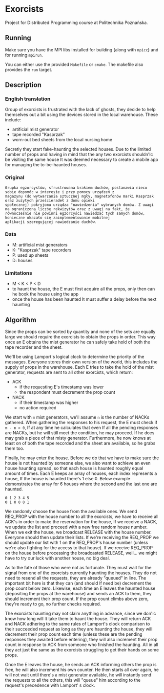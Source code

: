 # Exorcists

Project for Distributed Programming course at Politechnika Poznańska.

## Running

Make sure you have the MPI libs installed for building (along with `mpicc`) and for running `mpirun`.

You can either use the provided `Makefile` or `cmake`. The makefile also provides the `run` target.

## Description

### English translation

Group of exorcists is frustrated with the lack of ghosts, they decide to help themselves out a bit using the devices
stored in the local warehouse. These include:

- artificial mist generator
- tape recorded "Kasprzak"
- worn-out bed sheets from the local nursing home

Secretly they start fake-haunting the selected houses. Due to the limited number of props and having in mind that the
any two exorcists shouldn'lc be visiting the same house It was deemed necessary to create a mobile app for managing the
to-be-haunted houses.

### Original

```text
Grupka egzorcystów, sfrustrowana brakiem duchów, postanawia nieco sobie dopomóc w interesie i przy pomocy urządzeń z
magazynu (do wytwarzania sztucznej mgły, magnetofonów marki Kasprzak oraz zużytych prześcieradeł z domu opieki
społecznej) pokryjomu urządza "nawiedzenia" wybranych domów. Z uwagi na ograniczoną liczbę rekwizytów oraz z uwagi na fakt, że
równocześnie nie powinni egzorcyści nawiedzać tych samych domów, konieczne okazało się zaimplementowanie mobilnej
aplikacji szeregującej nawiedzanie duchów.
```

### Data

- M: artificial mist generators
- K: "Kasprzak" tape recorders
- P: used up sheets
- D: houses

### Limitations

- M < K < P < D
- to haunt the house, the E must first acquire all the props, only then can he book the house using the app
- once the house has been haunted It must suffer a delay before the next haunting

## Algorithm

Since the props can be sorted by quantity and none of the sets are equally large we should require the exorcists to
obtain the props in order. This way once an E obtains the mist generator he can safely take hold of both the tape
recorder and the sheet.

We'll be using Lamport's logical clock to determine the priority of the messages. Everyone stores their own version of
the world, this includes the supply of props in the warehouse. Each E tries to take the hold of the mist
generator, requests are sent to all other exorcists, which return:

- ACK
    - if the requesting E's timestamp was lower
    - the respondent must decrement the prop count
- NACK
    - if their timestamp was higher
    - no action required

We start with `m` mist generators, we'll assume `n` is the number of NACKs gathered. When gathering the responses to his
request, the E must check if `m - n > 0`, If at any time he calculates that even If all the pending responses are
NACKs, but he will still meet the condition, he may proceed. If he does may grab a piece of that misty generator.
Furthermore, he now knows at least on of both the tape recorded and the sheet are available, so he grabs them too.

Finally, he may enter the house. Before we do that we have to make sure the house is not haunted by someone else, we
also want to achieve an even house haunting spread, so that each house is haunted roughly equal amount of times.
Each E keeps an array of houses, each index represents a house, If the house is haunted there's 1 else 0.
Below example demonstrates the array for 6 houses where the second and the last one are haunted.
```
0 1 2 3 4 5
0 1 0 0 0 1
```
We randomly choose the house from the available ones. We send REQ_PROP with the house number to all the exorcists, we have to
receive all ACK's in order to make the reservation for the house, If we receive a NACK, we update the list and proceed
with a new free random house number. When we exit the house, we broadcast RELEASE with the house number. Everyone should
then update their lists. If we're receiving the REQ_PROP we should update our list with 1 on the REQ_PROP's house number (unless
we're also fighting for the access to that house). If we receive REQ_PROP on the house before processing the broadcasted
RELEASE, well... we might have to try our luck with another house, no big deal.

As to the fate of those who were not as fortunate. They must wait for the signal from one of the exorcists currently
haunting the houses. They do not need to resend all the requests, they are already "queued" in line. The important bit
here is that they can (and should If need be) decrement the prop count below zero. Likewise, each time an E
leaves the haunted house (depositing the props at the warehouse) and sends an ACK to them, they should increment their
prop count. If the prop count climbs above zero, they're ready to go, no further checks required.

The exorcists haunting may not claim anything in advance, since we don'lc know how long will It take them to haunt the
house. They will return ACK and NACK adhering to the same rules of Lamport's clock comparison to their succeeded request
as long as they are haunting the house, they will decrement their prop count each time (unless these are the pending
responses they awaited before entering), they will also increment their prop count in response to ACK from someone who
finished the haunting. All in all they act just the same as the exorcists struggling to get their hands on some props.

Once the E leaves the house, he sends an ACK informing others the prop is free, he will also increment his own
counter. He then starts all over again, he will not wait until there's a mist generator available, he will instantly
send the requests to all the others, this will "queue" him according to the request's precedence with Lamport'
s clock.
